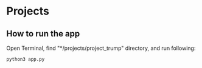 # Projects
## How to run the app
Open Terminal, find "*/projects/project_trump" directory, and run following:
```
python3 app.py
```